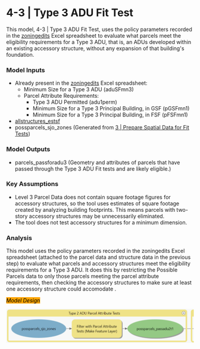 # 4-3 | Type 3 ADU Fit Test

This model, 4-3 | Type 3 ADU Fit Test, uses the policy parameters recorded in the [zoningedits](../../analysis-preparation/tabular-inputs/#tabular-inputs) Excel spreadsheet to evaluate what parcels meet the eligibility requirements for a Type 3 ADU, that is, an ADUs developed within an existing accessory structure, without any expansion of that building's foundation.

### Model Inputs

* Already present in the [zoningedits](../../analysis-preparation/tabular-inputs/) Excel spreadsheet:
  * Minimum Size for a Type 3 ADU (aduSFmn3)
  * Parcel Attribute Requirements:&#x20;
    * Type 3 ADU Permitted (adu1perm)
    * Minimum Size for a Type 3 Principal Building, in GSF (pGSFmn1)
    * Minimum Size for a Type 3 Principal Building, in FSF (pFSFmn1)
* [allstructures\_estsf](../../analysis-preparation/tabular-inputs/type-3-adus-accessory-existing.md)
* possparcels\_sjo\_zones (Generated from [3 | Prepare Spatial Data for Fit Tests](../../analysis-steps/3-or-prepare-spatial-data-for-fit-tests.md))

### Model Outputs

* parcels\_passforadu3 (Geometry and attributes of parcels that have passed through the Type 3 ADU Fit tests and are likely eligible.)&#x20;

### Key Assumptions

* Level 3 Parcel Data does not contain square footage figures for accessory structures, so the tool uses estimates of square footage created by analyzing building footprints. This means parcels with two-story accessory structures may be unnecessarily eliminated.
* The tool does not test accessory structures for a minimum dimension.

### Analysis

This model uses the policy parameters recorded in the zoningedits Excel spreadsheet (attached to the parcel data and structure data in the previous step) to evaluate what parcels and accessory structures meet the eligibility requirements for a Type 3 ADU. It does this by restricting the Possible Parcels data to only those parcels meeting the parcel attribute requirements, then checking the accessory structures to make sure at least one accessory structure could accomodate .&#x20;

_<mark style="background-color:orange;">Model Design</mark>_

![Screenshot of Model 4, Group 1: Type 2 ADU Parcel Attribute Tests. Click to expand.](../../.gitbook/assets/4-1a.png)



